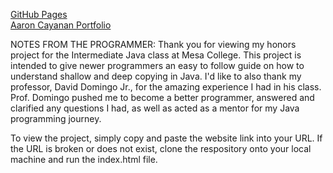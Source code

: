 [GitHub Pages](https://sdmesa.github.io/cisc191-honors-aaron-cayanan/)<br>
[Aaron Cayanan Portfolio](https://aaroncayanan.com/shallowdeepjava/)

NOTES FROM THE PROGRAMMER:
Thank you for viewing my honors project for the Intermediate Java class at Mesa College. This project is intended to give
newer programmers an easy to follow guide on how to understand shallow and deep copying in Java. I'd like to also thank my
professor, David Domingo Jr., for the amazing experience I had in his class. Prof. Domingo pushed me to become a better programmer,
answered and clarified any questions I had, as well as acted as a mentor for my Java programming journey.

To view the project, simply copy and paste the website link into your URL. If the URL is broken or does not exist,
clone the respository onto your local machine and run the index.html file.
